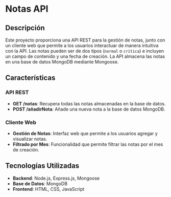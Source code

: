 # Notas API 

## Descripción

Este proyecto proporciona una API REST para la gestión de notas, junto con un cliente web que permite a los usuarios interactuar de manera intuitiva con la API. Las notas pueden ser de dos tipos (`normal` o `crítica`) e incluyen un campo de contenido y una fecha de creación. La API almacena las notas en una base de datos MongoDB mediante Mongoose.

## Características

### API REST
- **GET /notas**: Recupera todas las notas almacenadas en la base de datos.
- **POST /añadirNota**: Añade una nueva nota a la base de datos MongoDB.

### Cliente Web
- **Gestión de Notas**: Interfaz web que permite a los usuarios agregar y visualizar notas.
- **Filtrado por Mes**: Funcionalidad que permite filtrar las notas por el mes de creación.

## Tecnologías Utilizadas

- **Backend**: Node.js, Express.js, Mongoose
- **Base de Datos**: MongoDB
- **Frontend**: HTML, CSS, JavaScript